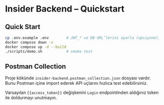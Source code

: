 # Insider Backend – Quickstart

## Quick Start

```bash
cp .env.example .env        # JWT_* ve DB URL’lerini ayarla (opsiyonel)
docker compose down -v
docker compose up -d --build
./scripts/demo.sh           # smoke test
```

## Postman Collection

Proje kökünde `insider-backend.postman_collection.json` dosyası vardır.  
Bunu Postman içine import ederek API uçlarını hızlıca test edebilirsiniz.

Varsayılan `{{access_token}}` değişkenini `Login` endpointinden aldığınız token ile doldurmayı unutmayın.
